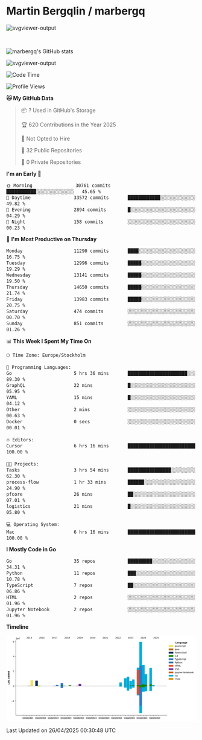 # Martin Bergqlin / marbergq

![svgviewer-output](https://user-images.githubusercontent.com/2405410/206014777-22d41ecb-c24f-421d-b7d9-bba2cb5bb0de.svg)

<br>

<!--- [![Martin's Week](https://github-readme-stats.vercel.app/api/wakatime?username=marbergq&theme=dark)](https://github.com/anuraghazra/github-readme-stats) -->

![marbergq's GitHub stats](https://github-readme-stats.vercel.app/api?username=marbergq&count_private=true&show_icons=true)

![svgviewer-output](https://wakatime.com/badge/user/3f0a2069-6683-4e19-9a4a-7d21ea815067.svg)

<!--START_SECTION:waka-->
![Code Time](http://img.shields.io/badge/Code%20Time-5%2C033%20hrs%2056%20mins-blue)

![Profile Views](http://img.shields.io/badge/Profile%20Views-0-blue)

**🐱 My GitHub Data** 

> 📦 ? Used in GitHub's Storage 
 > 
> 🏆 620 Contributions in the Year 2025
 > 
> 🚫 Not Opted to Hire
 > 
> 📜 32 Public Repositories 
 > 
> 🔑 0 Private Repositories 
 > 
**I'm an Early 🐤** 

```text
🌞 Morning                30761 commits       ███████████░░░░░░░░░░░░░░   45.65 % 
🌆 Daytime                33572 commits       ████████████░░░░░░░░░░░░░   49.82 % 
🌃 Evening                2894 commits        █░░░░░░░░░░░░░░░░░░░░░░░░   04.29 % 
🌙 Night                  158 commits         ░░░░░░░░░░░░░░░░░░░░░░░░░   00.23 % 
```
📅 **I'm Most Productive on Thursday** 

```text
Monday                   11290 commits       ████░░░░░░░░░░░░░░░░░░░░░   16.75 % 
Tuesday                  12996 commits       █████░░░░░░░░░░░░░░░░░░░░   19.29 % 
Wednesday                13141 commits       █████░░░░░░░░░░░░░░░░░░░░   19.50 % 
Thursday                 14650 commits       █████░░░░░░░░░░░░░░░░░░░░   21.74 % 
Friday                   13983 commits       █████░░░░░░░░░░░░░░░░░░░░   20.75 % 
Saturday                 474 commits         ░░░░░░░░░░░░░░░░░░░░░░░░░   00.70 % 
Sunday                   851 commits         ░░░░░░░░░░░░░░░░░░░░░░░░░   01.26 % 
```


📊 **This Week I Spent My Time On** 

```text
🕑︎ Time Zone: Europe/Stockholm

💬 Programming Languages: 
Go                       5 hrs 36 mins       ██████████████████████░░░   89.30 % 
GraphQL                  22 mins             █░░░░░░░░░░░░░░░░░░░░░░░░   05.95 % 
YAML                     15 mins             █░░░░░░░░░░░░░░░░░░░░░░░░   04.12 % 
Other                    2 mins              ░░░░░░░░░░░░░░░░░░░░░░░░░   00.63 % 
Docker                   0 secs              ░░░░░░░░░░░░░░░░░░░░░░░░░   00.01 % 

🔥 Editors: 
Cursor                   6 hrs 16 mins       █████████████████████████   100.00 % 

🐱‍💻 Projects: 
Tasks                    3 hrs 54 mins       ████████████████░░░░░░░░░   62.30 % 
process-flow             1 hr 33 mins        ██████░░░░░░░░░░░░░░░░░░░   24.90 % 
pfcore                   26 mins             ██░░░░░░░░░░░░░░░░░░░░░░░   07.01 % 
logistics                21 mins             █░░░░░░░░░░░░░░░░░░░░░░░░   05.80 % 

💻 Operating System: 
Mac                      6 hrs 16 mins       █████████████████████████   100.00 % 
```

**I Mostly Code in Go** 

```text
Go                       35 repos            █████████░░░░░░░░░░░░░░░░   34.31 % 
Python                   11 repos            ███░░░░░░░░░░░░░░░░░░░░░░   10.78 % 
TypeScript               7 repos             ██░░░░░░░░░░░░░░░░░░░░░░░   06.86 % 
HTML                     2 repos             ░░░░░░░░░░░░░░░░░░░░░░░░░   01.96 % 
Jupyter Notebook         2 repos             ░░░░░░░░░░░░░░░░░░░░░░░░░   01.96 % 
```



**Timeline**

![Lines of Code chart](https://raw.githubusercontent.com/marbergq/marbergq/main/assets/bar_graph.png)


 Last Updated on 26/04/2025 00:30:48 UTC
<!--END_SECTION:waka-->
